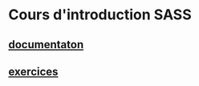 Cours d'introduction SASS
=========================
[documentaton](documentation/readme.md)
---------------------------------------

[exercices](exercices/readme.md)
---------------------------------------
